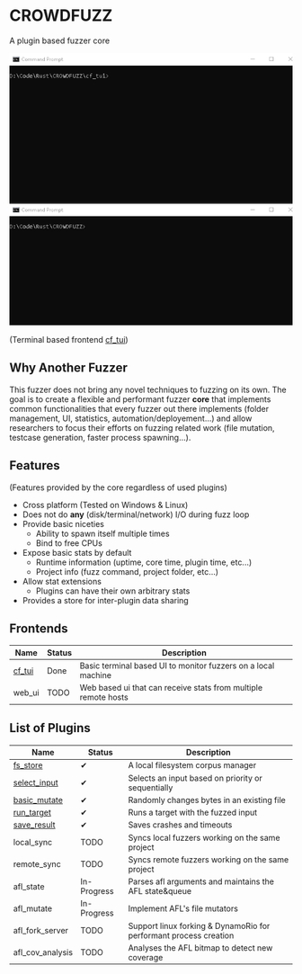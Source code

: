# CROWDFUZZ
A plugin based fuzzer core

![](cf_tui/doc/cf_tui_demo.gif)

(Terminal based frontend [cf_tui](cf_tui/))


## Why Another Fuzzer
This fuzzer does not bring any novel techniques to fuzzing on its own. The goal is to create a flexible and performant fuzzer __core__ that implements common functionalities that every fuzzer out there implements (folder management, UI, statistics, automation/deployement...) and allow researchers to focus their efforts on fuzzing related work (file mutation, testcase generation, faster process spawning...).

## Features
(Features provided by the core regardless of used plugins)
- Cross platform (Tested on Windows & Linux)
- Does not do __any__ (disk/terminal/network) I/O during fuzz loop
- Provide basic niceties
  - Ability to spawn itself multiple times
  - Bind to free CPUs
- Expose basic stats by default
  - Runtime information (uptime, core time, plugin time, etc...)
  - Project info (fuzz command, project folder, etc...)
- Allow stat extensions
  - Plugins can have their own arbitrary stats
- Provides a store for inter-plugin data sharing


## Frontends
|Name | Status | Description |
|-----|--------|-------------|
|[cf_tui](cf_tui/)| Done | Basic terminal based UI to monitor fuzzers on a local machine|
| web_ui | TODO | Web based ui that can receive stats from multiple remote hosts |

## List of Plugins

|Name | Status | Description |
|-----|--------|-------------|
|[fs_store](plugins/fs_store/)|✔|A local filesystem corpus manager|
|[select_input](plugins/select_input/)|✔|Selects an input based on priority or sequentially|
|[basic_mutate](plugins/basic_mutate/)|✔|Randomly changes bytes in an existing file|
|[run_target](plugins/run_target/)|✔|Runs a target with the fuzzed input|
|[save_result](plugins/save_result/)|✔|Saves crashes and timeouts|
|local_sync| TODO | Syncs local fuzzers working on the same project |
|remote_sync| TODO | Syncs remote fuzzers working on the same project |
|afl_state| In-Progress | Parses afl arguments and maintains the AFL state&queue |
|afl_mutate| In-Progress | Implement AFL's file mutators|
|afl_fork_server| TODO | Support linux forking & DynamoRio for performant process creation|
|afl_cov_analysis| TODO | Analyses the AFL bitmap to detect new coverage|
